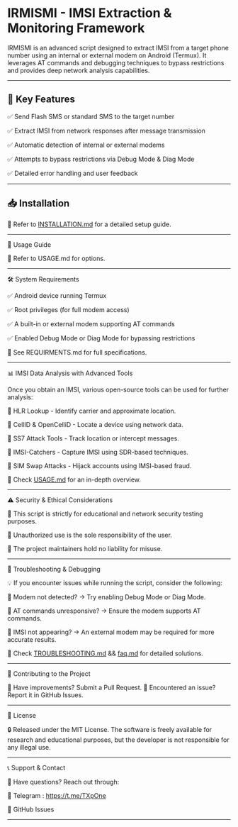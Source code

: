 # IRMISMI - IMSI Extraction & Monitoring Framework  

IRMISMI is an advanced script designed to extract IMSI from a target phone number using an internal or external modem on Android (Termux). It leverages AT commands and debugging techniques to bypass restrictions and provides deep network analysis capabilities.  

---

## 📌 Key Features  

✅ Send Flash SMS or standard SMS to the target number  

✅ Extract IMSI from network responses after message transmission  

✅ Automatic detection of internal or external modems  

✅ Attempts to bypass restrictions via Debug Mode & Diag Mode  

✅ Detailed error handling and user feedback  

---

## 📥 Installation  


📖 Refer to [INSTALLATION.md](https://github.com/TX-One/IRMISMI/blob/main/INSTALLATION.md) for a detailed setup guide.


---

🚀 Usage Guide

📖 Refer to USAGE.md for options.


---

🛠 System Requirements

✅ Android device running Termux

✅ Root privileges (for full modem access)

✅ A built-in or external modem supporting AT commands

✅ Enabled Debug Mode or Diag Mode for bypassing restrictions

📖 See REQUIRMENTS.md for full specifications.


---

📊 IMSI Data Analysis with Advanced Tools

Once you obtain an IMSI, various open-source tools can be used for further analysis:

🔹 HLR Lookup - Identify carrier and approximate location.

🔹 CellID & OpenCelliD - Locate a device using network data.

🔹 SS7 Attack Tools - Track location or intercept messages.

🔹 IMSI-Catchers - Capture IMSI using SDR-based techniques.

🔹 SIM Swap Attacks - Hijack accounts using IMSI-based fraud.

📖 Check [USAGE.md](https://github.com/TX-One/IRMISMI/blob/main/USAGE.md) for an in-depth overview.


---

⚠️ Security & Ethical Considerations

🔴 This script is strictly for educational and network security testing purposes.

🔴 Unauthorized use is the sole responsibility of the user.

🔴 The project maintainers hold no liability for misuse.


---

🎯 Troubleshooting & Debugging

💡 If you encounter issues while running the script, consider the following:

🔹 Modem not detected? → Try enabling Debug Mode or Diag Mode.

🔹 AT commands unresponsive? → Ensure the modem supports AT commands.

🔹 IMSI not appearing? → An external modem may be required for more accurate results.

📖 Check [TROUBLESHOOTING.md](https://github.com/TX-One/IRMISMI/blob/main/TROUBLESHOOTING.md) && [faq.md](https://github.com/TX-One/IRMISMI/blob/main/faq.md) for detailed solutions.


---

🤝 Contributing to the Project

🔹 Have improvements? Submit a Pull Request.
🔹 Encountered an issue? Report it in GitHub Issues.


---

📜 License

🔒 Released under the MIT License. The software is freely available for research and educational purposes, but the developer is not responsible for any illegal use.


---

📞 Support & Contact

📢 Have questions? Reach out through:

🔹 Telegram : https://t.me/TXpOne

🔹 GitHub Issues

---
